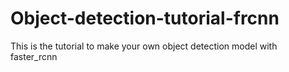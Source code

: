 # Object-detection-tutorial-frcnn
This is the tutorial to make your own object detection model with faster_rcnn
